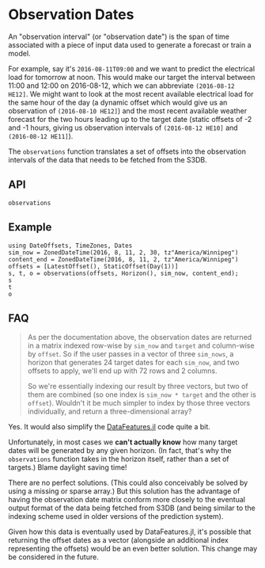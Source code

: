 # Observation Dates

An "observation interval" (or "observation date") is the span of time associated with a
piece of input data used to generate a forecast or train a model.

For example, say it's `2016-08-11T09:00` and we want to predict the electrical load for
tomorrow at noon. This would make our target the interval between 11:00 and 12:00 on
2016-08-12, which we can abbreviate `(2016-08-12 HE12]`. We might want to look at the most
recent available electrical load for the same hour of the day (a dynamic offset which
would give us an observation of `(2016-08-10 HE12]`) and the most recent available
weather forecast for the two hours leading up to the target date (static offsets of -2 and
-1 hours, giving us observation intervals of `(2016-08-12 HE10]` and `(2016-08-12 HE11]`).

The `observations` function translates a set of offsets into the observation intervals of
the data that needs to be fetched from the S3DB.

## API

```@docs
observations
```

## Example

```@repl
using DateOffsets, TimeZones, Dates
sim_now = ZonedDateTime(2016, 8, 11, 2, 30, tz"America/Winnipeg")
content_end = ZonedDateTime(2016, 8, 11, 2, tz"America/Winnipeg")
offsets = [LatestOffset(), StaticOffset(Day(1))]
s, t, o = observations(offsets, Horizon(), sim_now, content_end);
s
t
o
```

## FAQ

> As per the documentation above, the observation dates are returned in a matrix
> indexed row-wise by `sim_now` and `target` and column-wise by `offset`. So if the
> user passes in a vector of three `sim_nows`, a horizon that generates 24 target dates
> for each `sim_now`, and two offsets to apply, we'll end up with 72 rows and 2 columns.
>
> So we're essentially indexing our result by three vectors, but two of them are combined
> (so one index is `sim_now * target` and the other is `offset`). Wouldn't it be much
> simpler to index by those three vectors individually, and return a three-dimensional
> array?

Yes. It would also simplify the
[DataFeatures.jl](https://gitlab.invenia.ca/invenia/DataFeatures.jl) code quite a bit.

Unfortunately, in most cases we **can't actually know** how many target dates will be
generated by any given horizon. (In fact, that's why the `observations` function takes in
the horizon itself, rather than a set of targets.) Blame daylight saving time!

There are no perfect solutions. (This could also conceivably be solved by using a missing
or sparse array.) But this solution has the advantage of having the observation date
matrix conform more closely to the eventual output format of the data being fetched from
S3DB (and being similar to the indexing scheme used in older versions of the prediction
system).

Given how this data is eventually used by DataFeatures.jl, it's possible that returning
the offset dates as a vector (alongside an additional index representing the offsets)
would be an even better solution. This change may be considered in the future.
